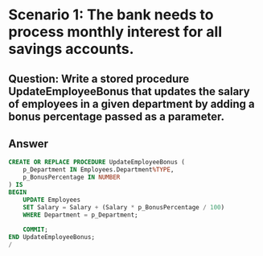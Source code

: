 # Scenario 1: The bank needs to process monthly interest for all savings accounts.
## Question: Write a stored procedure UpdateEmployeeBonus that updates the salary of employees in a given department by adding a bonus percentage passed as a parameter.
## Answer
```sql
CREATE OR REPLACE PROCEDURE UpdateEmployeeBonus (
    p_Department IN Employees.Department%TYPE,
    p_BonusPercentage IN NUMBER
) IS
BEGIN
    UPDATE Employees
    SET Salary = Salary + (Salary * p_BonusPercentage / 100)
    WHERE Department = p_Department;
    
    COMMIT;
END UpdateEmployeeBonus;
/
```